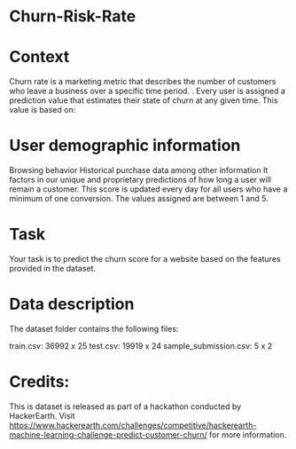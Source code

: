 # Churn-Risk-Rate

# Context
Churn rate is a marketing metric that describes the number of customers who leave a business over a specific time period. . Every user is assigned a prediction value that estimates their state of churn at any given time. This value is based on:

# User demographic information
Browsing behavior
Historical purchase data among other information
It factors in our unique and proprietary predictions of how long a user will remain a customer. This score is updated every day for all users who have a minimum of one conversion. The values assigned are between 1 and 5.

# Task
Your task is to predict the churn score for a website based on the features provided in the dataset.

# Data description
The dataset folder contains the following files:

train.csv: 36992 x 25
test.csv: 19919 x 24
sample_submission.csv: 5 x 2

# Credits:
This is dataset is released as part of a hackathon conducted by HackerEarth.
Visit https://www.hackerearth.com/challenges/competitive/hackerearth-machine-learning-challenge-predict-customer-churn/ for more information.
